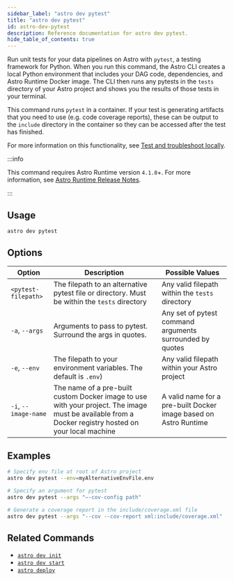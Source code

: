 ```yaml
---
sidebar_label: "astro dev pytest"
title: "astro dev pytest"
id: astro-dev-pytest
description: Reference documentation for astro dev pytest.
hide_table_of_contents: true
---
```


Run unit tests for your data pipelines on Astro with `pytest`, a testing framework for Python. When you run this command, the Astro CLI creates a local Python environment that includes your DAG code, dependencies, and Astro Runtime Docker image. The CLI then runs any pytests in the `tests` directory of your Astro project and shows you the results of those tests in your terminal.

This command runs `pytest` in a container. If your test is generating artifacts that you need to use (e.g. code coverage reports), these can be output to the `include` directory in the container so they can be accessed after the test has finished.

For more information on this functionality, see [Test and troubleshoot locally](test-and-troubleshoot-locally.md).

:::info

This command requires Astro Runtime version `4.1.0`+. For more information, see [Astro Runtime Release Notes](https://docs.astronomer.io/astro/runtime-release-notes#astro-runtime-410).

:::

## Usage

```sh
astro dev pytest
```

## Options

| Option               | Description                                                                                                                                           | Possible Values                                                  |
| -------------------- | ----------------------------------------------------------------------------------------------------------------------------------------------------- | ---------------------------------------------------------------- |
| `<pytest-filepath>`  | The filepath to an alternative pytest file or directory. Must be within the `tests` directory                                                         | Any valid filepath within the `tests` directory                  |
| `-a`, `--args` | Arguments to pass to pytest. Surround the args in quotes. | Any set of pytest command arguments surrounded by quotes |
| `-e`, `--env`        | The filepath to your environment variables. The default is `.env`)                                                                                    | Any valid filepath within your Astro project                     |
| `-i`, `--image-name` | The name of a pre-built custom Docker image to use with your project. The image must be available from a Docker registry hosted on your local machine | A valid name for a pre-built Docker image based on Astro Runtime |

## Examples

```bash
# Specify env file at root of Astro project
astro dev pytest --env=myAlternativeEnvFile.env

# Specify an argument for pytest
astro dev pytest --args "–-cov-config path"

# Generate a coverage report in the include/coverage.xml file
astro dev pytest --args "--cov --cov-report xml:include/coverage.xml"
```

## Related Commands

- [`astro dev init`](cli/astro-dev-init.md)
- [`astro dev start`](cli/astro-dev-start.md)
- [`astro deploy`](cli/astro-deploy.md)

